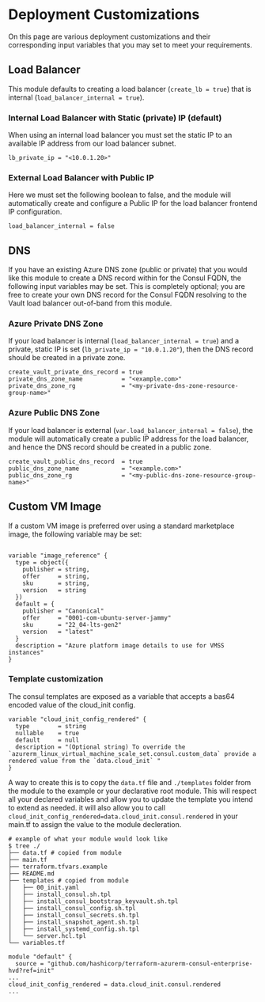 # Deployment Customizations

On this page are various deployment customizations and their corresponding input variables that you may set to meet your requirements.

## Load Balancer

This module defaults to creating a load balancer (`create_lb = true`) that is internal (`load_balancer_internal = true`).

### Internal Load Balancer with Static (private) IP (default)

When using an internal load balancer you must set the static IP to an available IP address from our load balancer subnet.

```hcl
lb_private_ip = "<10.0.1.20>"
```

### External Load Balancer with Public IP

Here we must set the following boolean to false, and the module will automatically create and configure a Public IP for the load balancer frontend IP configuration.

```hcl
load_balancer_internal = false
```

## DNS

If you have an existing Azure DNS zone (public or private) that you would like this module to create a DNS record within for the Consul  FQDN, the following input variables may be set. This is completely optional; you are free to create your own DNS record for the Consul FQDN resolving to the Vault load balancer out-of-band from this module.

### Azure Private DNS Zone

If your load balancer is internal (`load_balancer_internal = true`) and a private, static IP is set (`lb_private_ip = "10.0.1.20"`), then the DNS record should be created in a private zone.

```hcl
create_vault_private_dns_record = true
private_dns_zone_name           = "<example.com>"
private_dns_zone_rg             = "<my-private-dns-zone-resource-group-name>"
```

### Azure Public DNS Zone

If your load balancer is external (`var.load_balancer_internal = false`), the module will automatically create a public IP address for the load balancer, and hence the DNS record should be created in a public zone.

```hcl
create_vault_public_dns_record  = true
public_dns_zone_name            = "<example.com>"
public_dns_zone_rg              = "<my-public-dns-zone-resource-group-name>"
```

## Custom VM Image

If a custom VM image is preferred over using a standard marketplace image, the following variable may be set:

```hcl

variable "image_reference" {
  type = object({
    publisher = string,
    offer     = string,
    sku       = string,
    version   = string
  })
  default = {
    publisher = "Canonical"
    offer     = "0001-com-ubuntu-server-jammy"
    sku       = "22_04-lts-gen2"
    version   = "latest"
  }
  description = "Azure platform image details to use for VMSS instances"
}
```

### Template customization

The consul templates are exposed as a variable that accepts a bas64 encoded value of the cloud_init config.

```hcl
variable "cloud_init_config_rendered" {
  type        = string
  nullable    = true
  default     = null
  description = "(Optional string) To override the `azurerm_linux_virtual_machine_scale_set.consul.custom_data` provide a rendered value from the `data.cloud_init` "
}

```

A way to create this is to copy the `data.tf` file and `./templates` folder from the module to the example or your declarative root module.
This will respect all your declared variables and allow you to update the template you intend to extend as needed.
it will also allow you to call `cloud_init_config_rendered=data.cloud_init.consul.rendered` in your main.tf to assign the value to the module decleration.

```pre
# example of what your module would look like
$ tree ./
├── data.tf # copied from module
├── main.tf
├── terraform.tfvars.example
├── README.md
├── templates # copied from module
│   ├── 00_init.yaml
│   ├── install_consul.sh.tpl
│   ├── install_consul_bootstrap_keyvault.sh.tpl
│   ├── install_consul_config.sh.tpl
│   ├── install_consul_secrets.sh.tpl
│   ├── install_snapshot_agent.sh.tpl
│   ├── install_systemd_config.sh.tpl
│   └── server.hcl.tpl
└── variables.tf

```

```hcl
module "default" {
  source = "github.com/hashicorp/terraform-azurerm-consul-enterprise-hvd?ref=init"
...
cloud_init_config_rendered = data.cloud_init.consul.rendered
...
```
